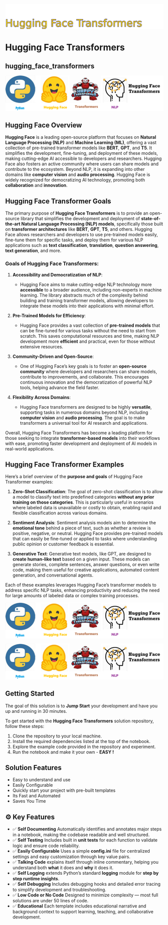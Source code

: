 ![Image image_filename](solution_sign.png)
    
# Hugging Face Transformers 

## hugging_face_transformers

    
![Solution](code.png)

    

## Hugging Face Overview

**Hugging Face** is a leading open-source platform that focuses on **Natural Language Processing (NLP)** and **Machine Learning (ML)**, offering a vast collection of pre-trained transformer models like **BERT**, **GPT**, and **T5**. It simplifies the development, fine-tuning, and deployment of these models, making cutting-edge AI accessible to developers and researchers. Hugging Face also fosters an active community where users can share models and contribute to the ecosystem. Beyond NLP, it is expanding into other domains like **computer vision** and **audio processing**. Hugging Face is widely recognized for democratizing AI technology, promoting both **collaboration** and **innovation**.

## Hugging Face Transformer Goals

The primary purpose of **Hugging Face Transformers** is to provide an open-source library that simplifies the development and deployment of **state-of-the-art Natural Language Processing (NLP) models**, specifically those built on **transformer architectures** like **BERT**, **GPT**, **T5**, and others. Hugging Face allows researchers and developers to use pre-trained models easily, fine-tune them for specific tasks, and deploy them for various NLP applications such as **text classification**, **translation**, **question answering**, **text generation**, and more.

### **Goals of Hugging Face Transformers:**

1. **Accessibility and Democratization of NLP**:
   - Hugging Face aims to make cutting-edge NLP technology more **accessible** to a broader audience, including non-experts in machine learning. The library abstracts much of the complexity behind building and training transformer models, allowing developers to integrate these models into their applications with minimal effort.

2. **Pre-Trained Models for Efficiency**:
   - Hugging Face provides a vast collection of **pre-trained models** that can be fine-tuned for various tasks without the need to start from scratch. This saves computational resources and time, making NLP development more **efficient** and practical, even for those without extensive resources.

3. **Community-Driven and Open-Source**:
   - One of Hugging Face’s key goals is to foster an **open-source community** where developers and researchers can share models, contribute to improvements, and collaborate. This encourages continuous innovation and the democratization of powerful NLP tools, helping advance the field faster.

4. **Flexibility Across Domains**:
   - Hugging Face transformers are designed to be highly **versatile**, supporting tasks in numerous domains beyond NLP, including **computer vision** and **audio processing**. The goal is to make transformers a universal tool for AI research and applications.

Overall, Hugging Face Transformers has become a leading platform for those seeking to integrate **transformer-based models** into their workflows with ease, promoting faster development and deployment of AI models in real-world applications.




## Hugging Face Transformer Examples

Here’s a brief overview of the **purpose and goals** of Hugging Face Transformer examples:

1. **Zero-Shot Classification**: The goal of zero-shot classification is to allow a model to classify text into predefined categories **without any prior training on those categories**. This is particularly useful in scenarios where labeled data is unavailable or costly to obtain, enabling rapid and flexible classification across various domains.

2. **Sentiment Analysis**: Sentiment analysis models aim to determine the **emotional tone** behind a piece of text, such as whether a review is positive, negative, or neutral. Hugging Face provides pre-trained models that can easily be fine-tuned or applied to tasks where understanding public opinion or customer feedback is essential.

3. **Generative Text**: Generative text models, like GPT, are designed to **create human-like text** based on a given input. These models can generate stories, complete sentences, answer questions, or even write code, making them useful for creative applications, automated content generation, and conversational agents.

Each of these examples leverages Hugging Face’s transformer models to address specific NLP tasks, enhancing productivity and reducing the need for large amounts of labeled data or complex training processes.



![Solution](code.png)

    
![Solution](code.png)

    
## Getting Started

The goal of this solution is to **Jump Start** your development and have you up and running in 30 minutes. 

To get started with the **Hugging Face Transformers** solution repository, follow these steps:
1. Clone the repository to your local machine.
2. Install the required dependencies listed at the top of the notebook.
3. Explore the example code provided in the repository and experiment.
4. Run the notebook and make it your own - **EASY !**
    
## Solution Features

- Easy to understand and use  
- Easily Configurable 
- Quickly start your project with pre-built templates
- Its Fast and Automated
- Saves You Time 



## ⚙️ Key Features

- ✅ **Self Documenting** Automatically identifies and annotates major steps in a notebook, making the codebase readable and well structured.
- ✅ **Self Testing** Includes built in **unit tests** for each function to validate logic and ensure code reliability.
- ✅ **Easily Configurable** Uses a simple **config.ini** file for centralized settings and easy customization through key value pairs.
- ✅ **Talking Code** explains itself through inline commentary, helping you understand both **what** it does and **why** it does it.
- ✅ **Self Logging** extends Python’s standard **logging** module for **step by step runtime insights**.
- ✅ **Self Debugging** Includes debugging hooks and detailed error tracing to simplify development and troubleshooting.
- ✅ **Low Code or  No Code** Designed to minimize complexity — most full solutions are under 50 lines of code.
- ✅ **Educational** Each template includes educational narrative and background context to support learning, teaching, and collaborative development.

    